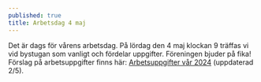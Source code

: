 ```yaml
---
published: true
title: Arbetsdag 4 maj
---
```

Det är dags för vårens arbetsdag. På lördag den 4 maj klockan 9 träffas vi vid bystugan som vanligt och fördelar uppgifter. Föreningen bjuder på fika! Förslag på arbetsuppgifter finns här: [Arbetsuppgifter vår 2024](/assets/pdf/20240502T083426--arbetsdag-förslag__byföreningen.pdf) (uppdaterad 2/5).
